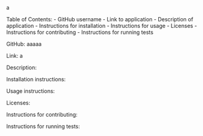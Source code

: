 a

Table of Contents:
    - GitHub username
    - Link to application
    - Description of application
    - Instructions for installation
    - Instructions for usage
    - Licenses
    - Instructions for contributing
    - Instructions for running tests


GitHub: aaaaa

Link: a

Description: 

Installation instructions: 

Usage instructions: 

Licenses: 

Instructions for contributing: 

Instructions for running tests: 
